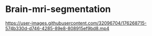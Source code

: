# Brain-mri-segmentation

https://user-images.githubusercontent.com/32096704/176268715-574b330d-d746-4285-89e8-808915ef9bd8.mp4

